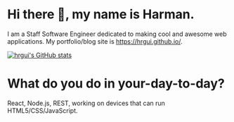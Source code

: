 # Hi there 👋, my name is Harman.

I am a Staff Software Engineer dedicated to making cool and awesome web applications. My portfolio/blog site is https://hrgui.github.io/. 

[![hrgui's GitHub stats](https://github-readme-stats.vercel.app/api?username=hrgui&theme=dark&count_private=true)](https://github.com/anuraghazra/github-readme-stats)

# What do you do in your-day-to-day?

React, Node.js, REST, working on devices that can run HTML5/CSS/JavaScript.
